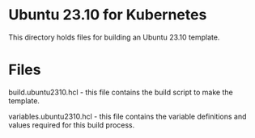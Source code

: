 # Ubuntu 23.10 for Kubernetes
This directory holds files for building an Ubuntu 23.10 template.

# Files
build.ubuntu2310.hcl - this file contains the build script to make the template.

variables.ubuntu2310.hcl - this file contains the variable definitions and values required for this build process.
